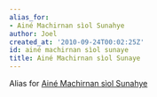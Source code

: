 ```yaml
---
alias_for:
- Ainé Machirnan sìol Sunahye
author: Joel
created_at: '2010-09-24T00:02:25Z'
id: ainé machirnan sìol sunaye
title: Ainé Machirnan sìol Sunaye
---
```

Alias for [Ainé Machirnan sìol Sunahye]

  [Ainé Machirnan sìol Sunahye]: Ainé_Machirnan_sìol_Sunahye